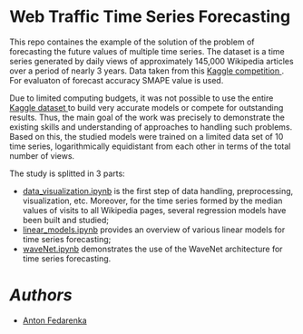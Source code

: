# Web Traffic Time Series Forecasting

This repo containes the example of the solution of the problem of forecasting the future values of multiple time series.
The dataset is a time series generated by daily views of approximately 145,000 Wikipedia articles over a period of nearly 3 years.
Data taken from this <a href="https://www.kaggle.com/c/web-traffic-time-series-forecasting"> Kaggle competition </a>.
For evaluaton of forecast accuracy SMAPE value is used. 

Due to limited computing budgets, it was not possible to use the entire
<a href="https://www.kaggle.com/c/web-traffic-time-series-forecasting"> Kaggle dataset </a> 
to build very accurate models or compete for outstanding results. 
Thus, the main goal of the work was precisely to demonstrate the existing skills and 
understanding of approaches to handling such problems. 
Based on this, the studied models were trained on a limited data set of 10 time series, 
logarithmically equidistant from each other in terms of the total number of views.

The study is splitted in 3 parts: 
- [data_visualization.ipynb](data_visualization.ipynb) is the first step of data handling, preprocessing, visualization, etc. Moreover, for the time series formed by the median values of visits to all Wikipedia pages, several regression models have been built and studied;
- [linear_models.ipynb](linear_models.ipynb) provides an overview of various linear models for time series forecasting;
- [waveNet.ipynb](waveNet.ipynb) demonstrates the use of the WaveNet architecture for time series forecasting.

# *Authors*
- [Anton Fedarenka](https://github.com/anton-fedarenka)